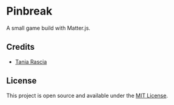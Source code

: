 # Pinbreak
A small game build with Matter.js.

## Credits

- [Tania Rascia](https://www.taniarascia.com)

## License

This project is open source and available under the [MIT License](LICENSE).
